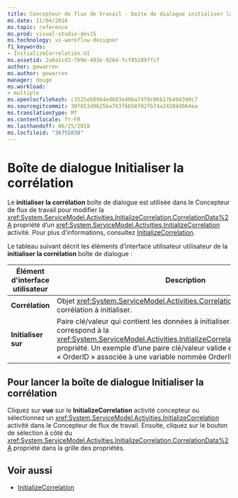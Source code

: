 ```yaml
---
title: Concepteur de flux de travail - boîte de dialogue initialiser la corrélation
ms.date: 11/04/2016
ms.topic: reference
ms.prod: visual-studio-dev15
ms.technology: vs-workflow-designer
f1_keywords:
- InitializeCorrelation.UI
ms.assetid: 2a0a1cd3-7b9e-493e-9264-fcf85289ffcf
author: gewarren
ms.author: gewarren
manager: douge
ms.workload:
- multiple
ms.openlocfilehash: c3525eb8964ed603e40ba74f0c06b17b494390c7
ms.sourcegitcommit: 30f653d9625ba763f6b58f02fb74a24204d064ea
ms.translationtype: MT
ms.contentlocale: fr-FR
ms.lasthandoff: 06/25/2018
ms.locfileid: "36755838"
---
```

# <a name="initialize-correlation-dialog-box"></a>Boîte de dialogue Initialiser la corrélation

Le **initialiser la corrélation** boîte de dialogue est utilisée dans le Concepteur de flux de travail pour modifier la <xref:System.ServiceModel.Activities.InitializeCorrelation.CorrelationData%2A> propriété d’un <xref:System.ServiceModel.Activities.InitializeCorrelation> activité. Pour plus d’informations, consultez [InitializeCorrelation](../workflow-designer/initializecorrelation-activity-designer.md).

Le tableau suivant décrit les éléments d’interface utilisateur utilisateur de la **initialiser la corrélation** boîte de dialogue :

|Élément d'interface utilisateur|Description|
|----------------|-----------------|
|**Corrélation**|Objet <xref:System.ServiceModel.Activities.CorrelationHandle> de la corrélation à initialiser.|
|**Initialiser sur**|Paire clé/valeur qui contient les données à initialiser. Cette valeur correspond à la <xref:System.ServiceModel.Activities.InitializeCorrelation.CorrelationData%2A> propriété. Un exemple d’une paire clé/valeur valide est une clé nommée « OrderID » associée à une variable nommée OrderID.|

## <a name="to-launch-the-initialize-correlation-dialog-box"></a>Pour lancer la boîte de dialogue Initialiser la corrélation

Cliquez sur **vue** sur le **InitializeCorrelation** activité concepteur ou sélectionnez un <xref:System.ServiceModel.Activities.InitializeCorrelation> activité dans le Concepteur de flux de travail. Ensuite, cliquez sur le bouton de sélection à côté du <xref:System.ServiceModel.Activities.InitializeCorrelation.CorrelationData%2A> propriété dans la grille des propriétés.

## <a name="see-also"></a>Voir aussi

- [InitializeCorrelation](../workflow-designer/initializecorrelation-activity-designer.md)